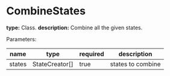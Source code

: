 # CombineStates

**type:** Class.
**description:** Combine all the given states.

Parameters:

| name   | type           | required | description          |
|--------|----------------|----------|----------------------|
| states | StateCreator[] | true     | states to combine    |
